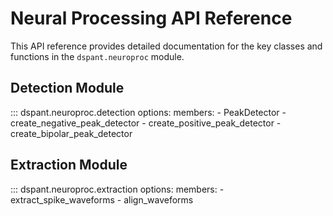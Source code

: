 # Neural Processing API Reference

This API reference provides detailed documentation for the key classes and functions in the `dspant.neuroproc` module.

## Detection Module

::: dspant.neuroproc.detection
    options:
      members:
        - PeakDetector
        - create_negative_peak_detector
        - create_positive_peak_detector
        - create_bipolar_peak_detector

## Extraction Module

::: dspant.neuroproc.extraction
    options:
      members:
        - extract_spike_waveforms
        - align_waveforms